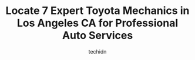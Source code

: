 ---
layout: ampstory
image: https://images.unsplash.com/photo-1523676060187-f55189a71f5e?ixlib=rb-4.0.3&ixid=MnwxMjA3fDB8MHxwaG90by1wYWdlfHx8fGVufDB8fHx8&auto=format&fit=crop&w=640&h=853&q=80
author: techidn
featured: false
description: When it comes to maintaining and repairing your vehicle in Los Angeles CA, USA, you deserve nothing but the best. Thats why the 7 best Toyota Mechanic in the area are here to offer their ex
title: Locate 7 Expert Toyota Mechanics in Los Angeles CA for Professional Auto Services
cover:
   title: Locate 7 Expert Toyota Mechanics in Los Angeles CA for Professional Auto Services
   subtitle: Rickpate
   background: https://images.unsplash.com/photo-1523676060187-f55189a71f5e?ixlib=rb-4.0.3&ixid=MnwxMjA3fDB8MHxwaG90by1wYWdlfHx8fGVufDB8fHx8&auto=format&fit=crop&w=640&h=853&q=80

pages: 
 - layout: thirds
   top: <h1>#1 One Stop Auto Care</h1>
   bottom: "<p>This is the place to get anything done other than body work. Very professional, but most of all very honest. Prices are a little high but I didnt go anywhere else to com</p>"
   background: https://www.knot35.com/toplist/wp-content/uploads/2023/06/best-toyota-mechanic-1-in-los-angeles-ca-1685835506.jpeg
   backgroundblur: true
 - layout: thirds
   top: <h1>#2 Wondries Toyota Service Department</h1>
   bottom: "<p>1439 W Main St, Alhambra, CA 91801, United States</p>"
   background: https://www.knot35.com/toplist/wp-content/uploads/2023/06/best-toyota-mechanic-2-in-los-angeles-ca-1685835506.jpeg
   cta:
      link: https://www.knot35.com/toplist/locate-7-expert-toyota-mechanics-in-los-angeles-ca-for-professional-auto-services/
      text: Locate 7 Expert Toyota Mechanics in Los Angeles CA for Professional Auto Services
 - layout: thirds
   top: <h1>#3 Hi Tech Automotive</h1>
   bottom: "<p>4000 Fountain Ave, Los Angeles, CA 90029, United States</p>"
   background: https://www.knot35.com/toplist/wp-content/uploads/2023/06/best-toyota-mechanic-3-in-los-angeles-ca-1685835507.jpeg
   cta:
      link: https://www.knot35.com/toplist/locate-7-expert-toyota-mechanics-in-los-angeles-ca-for-professional-auto-services/
      text: Locate 7 Expert Toyota Mechanics in Los Angeles CA for Professional Auto Services
 - layout: thirds
   top: <h1>#4 Ottos Tire And European Auto Repair</h1>
   bottom: "<p>201 Glendale Blvd, Los Angeles, CA 90026, United States</p>"
   background: https://images.unsplash.com/photo-1614648718611-0635f29016cb?ixlib=rb-4.0.3&ixid=MnwxMjA3fDB8MHxwaG90by1wYWdlfHx8fGVufDB8fHx8&auto=format&fit=crop&w=640&h=853&q=80
   cta:
      link: https://www.knot35.com/toplist/locate-7-expert-toyota-mechanics-in-los-angeles-ca-for-professional-auto-services/
      text: Locate 7 Expert Toyota Mechanics in Los Angeles CA for Professional Auto Services
 - layout: thirds
   top: <h1>#5 Hybrid Fix</h1>
   bottom: "<p>3790 S Western Ave B, Los Angeles, CA 90018, United States</p>"
   background: https://images.unsplash.com/photo-1632260260864-caf7fde5ec36?ixlib=rb-4.0.3&ixid=MnwxMjA3fDB8MHxwaG90by1wYWdlfHx8fGVufDB8fHx8&auto=format&fit=crop&w=640&h=853&q=80
   cta:
      link: https://www.knot35.com/toplist/locate-7-expert-toyota-mechanics-in-los-angeles-ca-for-professional-auto-services/
      text: Locate 7 Expert Toyota Mechanics in Los Angeles CA for Professional Auto Services
 - layout: thirds
   top: <h1>#6 Toyota Santa Monica Service</h1>
   bottom: "<p>801 Santa Monica Blvd, Santa Monica, CA 90401, United States</p>"
   background: https://images.unsplash.com/photo-1546497974-b213c9efb599?ixlib=rb-4.0.3&ixid=MnwxMjA3fDB8MHxwaG90by1wYWdlfHx8fGVufDB8fHx8&auto=format&fit=crop&w=640&h=853&q=80
   cta:
      link: https://www.knot35.com/toplist/locate-7-expert-toyota-mechanics-in-los-angeles-ca-for-professional-auto-services/
      text: Locate 7 Expert Toyota Mechanics in Los Angeles CA for Professional Auto Services
 - layout: thirds
   top: <h1>#7 Toyota of Hollywood Service Center</h1>
   bottom: "<p>6000 Hollywood Blvd, Los Angeles, CA 90028, United States</p>"
   background: https://images.unsplash.com/photo-1536745287225-21d689278fd1?ixlib=rb-4.0.3&ixid=MnwxMjA3fDB8MHxwaG90by1wYWdlfHx8fGVufDB8fHx8&auto=format&fit=crop&w=640&h=853&q=80
   cta:
      link: https://www.knot35.com/toplist/locate-7-expert-toyota-mechanics-in-los-angeles-ca-for-professional-auto-services/
      text: Locate 7 Expert Toyota Mechanics in Los Angeles CA for Professional Auto Services
 - layout: thirds
   middle: Continue reading...
   background: https://images.unsplash.com/photo-1613843873231-1447db182f97?ixlib=rb-4.0.3&ixid=MnwxMjA3fDB8MHxwaG90by1wYWdlfHx8fGVufDB8fHx8&auto=format&fit=crop&w=640&h=853&q=80
   cta:
      link: https://www.knot35.com/toplist/locate-7-expert-toyota-mechanics-in-los-angeles-ca-for-professional-auto-services/
      text: Locate 7 Expert Toyota Mechanics in Los Angeles CA for Professional Auto Services
      
---